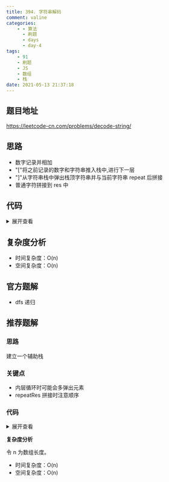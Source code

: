 ```yaml
---
title: 394. 字符串解码
comment: valine
categories:
    - - 算法
      - 刷题
      - days
      - day-4
tags:
    - 91
    - 刷题
    - JS
    - 数组
    - 栈
date: 2021-05-13 21:37:18
---
```


## 题目地址

https://leetcode-cn.com/problems/decode-string/

## 思路

-   数字记录并相加
-   "["将之前记录的数字和字符串推入栈中,进行下一层
-   "]"从字符串栈中弹出栈顶字符串并与当前字符串 repeat 后拼接
-   普通字符拼接到 res 中

## 代码

<details>
    <summary>展开查看</summary>

```js
/**
 * @param {string} s
 * @return {string}
 */
var decodeString = function (s) {
    let repeats = 0,
        res = '';
    const strStack = [],
        numStack = [];
    for (let str of s) {
        if (!isNaN(str)) {
            //是数字
            repeats = 10 * repeats + +str;
        } else if (str === '[') {
            //进入下一层
            numStack.push(repeats);
            repeats = 0;
            strStack.push(res);
            res = '';
        } else if (str === ']') {
            res = strStack.pop() + res.repeat(numStack.pop());
        } else {
            res += str;
        }
    }
    return res;
};
```

</details>

## 复杂度分析

-   时间复杂度：O(n)
-   空间复杂度：O(n)

## 官方题解

-   dfs 递归

## 推荐题解

### 思路

建立一个辅助栈

### 关键点

-   内层循环时可能会多弹出元素
-   repeatRes 拼接时注意顺序

### 代码

<details>
    <summary>展开查看</summary>

```javascript
/**
 * @param {string} s
 * @return {string}
 */
var decodeString = function (s) {
    const stack = [];
    for (let char of s) {
        if (char === ']') {
            let repeatRes = '',
                repeats = '';
            let str = stack.pop();
            while (str !== '[') {
                repeatRes = str + repeatRes;
                str = stack.pop();
            }
            let num = stack.pop();
            while (!isNaN(num)) {
                repeats = num + repeats;
                num = stack.pop();
            }
            stack.push(num); //多弹出的字符串
            repeatRes = repeatRes.repeat(parseInt(repeats));
            stack.push(repeatRes);
        } else {
            stack.push(char);
        }
    }
    return stack.join('');
};
```

</details>

**复杂度分析**

令 n 为数组长度。

-   时间复杂度：O(n)
-   空间复杂度：O(n)
